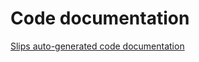 # Code documentation

[Slips auto-generated code documentation](https://stratosphereips.github.io/StratosphereLinuxIPS/files.html)
